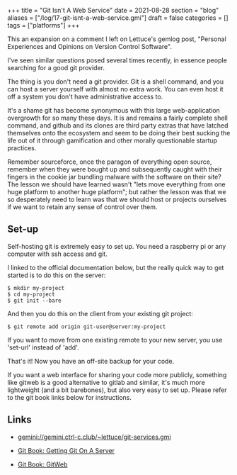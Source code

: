 +++
title = "Git Isn't A Web Service"
date = 2021-08-28
section = "blog"
aliases = ["/log/17-git-isnt-a-web-service.gmi"]
draft = false
categories = []
tags = ["platforms"]
+++


This an expansion on a comment I left on Lettuce's gemlog post, "Personal Experiences and Opinions on Version Control Software". 

I've seen similar questions posed several times recently, in essence people searching for a good git provider. 

The thing is you don't need a git provider. Git is a shell command, and you can host a server yourself with almost no extra work. You can even host it off a system you don't have administrative access to. 

It's a shame git has become synonymous with this large web-application overgrowth for so many these days. It is and remains a fairly complete shell command, and github and its clones are third party extras that have latched themselves onto the ecosystem and seem to be doing their best sucking the life out of it through gamification and other morally questionable startup practices.

Remember sourceforce, once the paragon of everything open source, remember when they were bought up and subsequently caught with their fingers in the cookie jar bundling malware with the software on their site? The lesson we should have learned wasn't "lets move everything from one huge platform to another huge platform"; but rather the lesson was that we so desperately need to learn was that we should host or projects ourselves if we want to retain any sense of control over them. 

## Set-up 

Self-hosting git is extremely easy to set up. You need a raspberry pi or any computer with ssh access and git. 

I linked to the official documentation below, but the really quick way to get started is to do this on the server: 

```
$ mkdir my-project
$ cd my-project
$ git init --bare
```

And then you do this on the client from your existing git project: 

```
$ git remote add origin git-user@server:my-project
```

If you want to move from one existing remote to your new server, you use 'set-url' instead of 'add'. 

That's it! Now you have an off-site backup for your code.

If you want a web interface for sharing your code more publicly, something like gitweb is a good alternative to gitlab and similar, it's much more lightweight (and a bit barebones), but also very easy to set up. Please refer to the git book links below for instructions. 

## Links

* [gemini://gemini.ctrl-c.club/~lettuce/git-services.gmi](gemini://gemini.ctrl-c.club/~lettuce/git-services.gmi)

* [Git Book: Getting Git On A Server](https://git-scm.com/book/en/v2/Git-on-the-Server-Getting-Git-on-a-Server)
* [Git Book: GitWeb](https://git-scm.com/book/en/v2/Git-on-the-Server-GitWeb)

